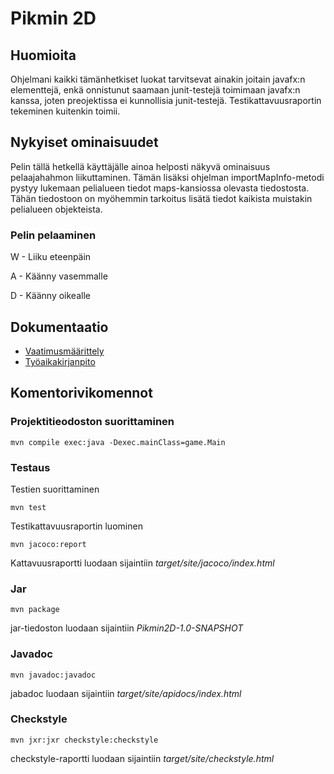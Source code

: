 # Pikmin 2D

## Huomioita

Ohjelmani kaikki tämänhetkiset luokat tarvitsevat ainakin joitain javafx:n elementtejä, enkä onnistunut saamaan junit-testejä toimimaan javafx:n kanssa, joten preojektissa ei kunnollisia junit-testejä. Testikattavuusraportin tekeminen kuitenkin toimii.

## Nykyiset ominaisuudet

Pelin tällä hetkellä käyttäjälle ainoa helposti näkyvä ominaisuus pelaajahahmon liikuttaminen. Tämän lisäksi ohjelman importMapInfo-metodi pystyy lukemaan pelialueen tiedot maps-kansiossa olevasta tiedostosta. Tähän tiedostoon on myöhemmin tarkoitus lisätä tiedot kaikista muistakin pelialueen objekteista.

### Pelin pelaaminen

W - Liiku eteenpäin

A - Käänny vasemmalle

D - Käänny oikealle

## Dokumentaatio

* [Vaatimusmäärittely](https://github.com/JustAGoldeneye/ot-harjoitustyo/blob/master/Documentation/Vaatimusmaarittely.md)
* [Työaikakirjanpito](https://github.com/JustAGoldeneye/ot-harjoitustyo/blob/master/Documentation/Tyoaikakirjanpito.md)

## Komentorivikomennot

### Projektitieodoston suorittaminen

`mvn compile exec:java -Dexec.mainClass=game.Main`

### Testaus

Testien suorittaminen

`mvn test`

Testikattavuusraportin luominen

`mvn jacoco:report`

Kattavuusraportti luodaan sijaintiin *target/site/jacoco/index.html*

### Jar

`mvn package`

jar-tiedoston luodaan sijaintiin *Pikmin2D-1.0-SNAPSHOT*

### Javadoc

`mvn javadoc:javadoc`

jabadoc luodaan sijaintiin *target/site/apidocs/index.html*

### Checkstyle

`mvn jxr:jxr checkstyle:checkstyle`

checkstyle-raportti luodaan sijaintiin *target/site/checkstyle.html*